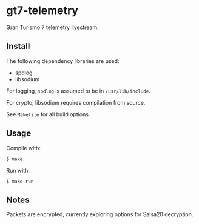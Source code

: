 # gt7-telemetry

Gran Turismo 7 telemetry livestream.

## Install

The following dependency libraries are used:
 - spdlog
 - libsodium

For logging, `spdlog` is assumed to be in `/usr/lib/include`.

For crypto, libsodium requires compilation from source.

See `Makefile` for all build options.

## Usage

Compile with:
```
$ make
```

Run with:
```
$ make run
```

## Notes
Packets are encrypted, currently exploring options for Salsa20 decryption.

